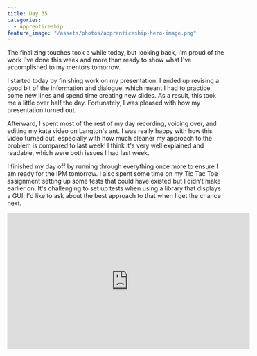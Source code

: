 ```yaml
---
title: Day 35
categories:
  - Apprenticeship
feature_image: "/assets/photos/apprenticeship-hero-image.png"
---
```


The finalizing touches took a while today, but looking back, I'm proud of the work I've done this week
and more than ready to show what I've accomplished to my mentors tomorrow.</p>

I started today by finishing work on my presentation. I ended up revising a good bit of the information
and dialogue, which meant I had to practice some new lines and spend time creating new slides. As a result,
this took me a little over half the day. Fortunately, I was pleased with how my presentation turned out.

Afterward, I spent most of the rest of my day recording, voicing over, and editing my kata video on
Langton's ant. I was really happy with how this video turned out, especially with how much cleaner my
approach to the problem is compared to last week! I think it's very well explained and readable, which
were both issues I had last week.

I finished my day off by running through everything once more to ensure I am ready for the IPM tomorrow.
I also spent some time on my Tic Tac Toe assignment setting up some tests that could have existed but
I didn't make earlier on. It's challenging to set up tests when using a library that displays a GUI; I'd
like to ask about the best approach to that when I get the chance next.

 <div class="row justify-content-center" style="margin-bottom: 10px">
  <iframe width="560" height="315" src="https://www.youtube.com/embed/y5QuE1XekHo?si=KSNBJj8yhzMifj_h" title="YouTube video player" frameborder="0" allow="accelerometer; autoplay; clipboard-write; encrypted-media; gyroscope; picture-in-picture; web-share" referrerpolicy="strict-origin-when-cross-origin" allowfullscreen></iframe>
 </div>